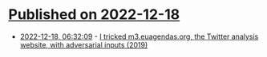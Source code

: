 # [Published on 2022-12-18](index.md)

* [2022-12-18, 06:32:09](https://lobste.rs/s/stqy9r/i_tricked_m3_euagendas_org_twitter) - [I tricked m3.euagendas.org, the Twitter analysis website, with adversarial inputs (2019)](https://worthdoingbadly.com/nn-adversarial/)
